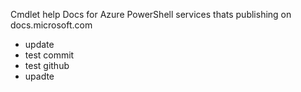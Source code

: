 Cmdlet help Docs for Azure PowerShell services thats publishing on docs.microsoft.com
- update
- test commit
- test github
- upadte
